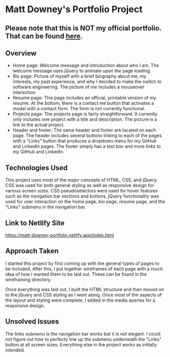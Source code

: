 # Matt Downey's Portfolio Project

## Please note that this is NOT my official portfolio. That can be found [here](https://github.com/mdowney421/official-portfolio).

## Overview
* Home page: Welcome message and introduction about who I am. The welcome message uses jQuery to animate upon the page loading.
* Bio page: Picture of myself with a brief biography about me, my interests, my past experience, and why I decided to make the switch to software engineering. The picture of me includes a mouseover interaction.
* Resume page: This page includes an official, printable version of my resume. At the bottom, there is a contact me button that activates a modal with a contact form. The form is not currently functional.
* Projects page: The projects page is fairly straightforward. It currently only includes one project with a title and description. The picture is a link to the actual project.
* Header and footer: The same header and footer are located on each page. The header includes several buttons linking to each of the pages with a "Links" button that produces a dropdown menu for my GitHub and LinkedIn pages. The footer simply has a text box and more links to my GitHub and LinkedIn.

## Technologies Used
This project uses most of the major concepts of HTML, CSS, and jQuery. CSS was used for both general styling as well as responsive design for various screen sizes. CSS pseudoselectors were used for hover features such as the navigation bar sections and buttons. jQuery functionality was used for user interaction on the home page, bio page, resume page, and the "Links" submenu in the navigation bar.

## Link to Netlify Site
https://matt-downey-portfolio.netlify.app/index.html

## Approach Taken
I started this project by first coming up with the general types of pages to be included. After this, I put together wireframes of each page with a rouch idea of how I wanted them to be laid out. These can be found in the wireframing directory.

Once everything was laid out, I built the HTML structure and then moved on to the jQuery and CSS styling as I went along. Once most of the aspects of the layout and styling were complete, I added in the media queries for a responsive design.

## Unsolved Issues
The links submenu is the navigation bar works but it is not elegant. I could not figure out how to perfecty line up the submenu underneath the "Links" button at all screen sizes. Everything else in the project works as initially intended.
